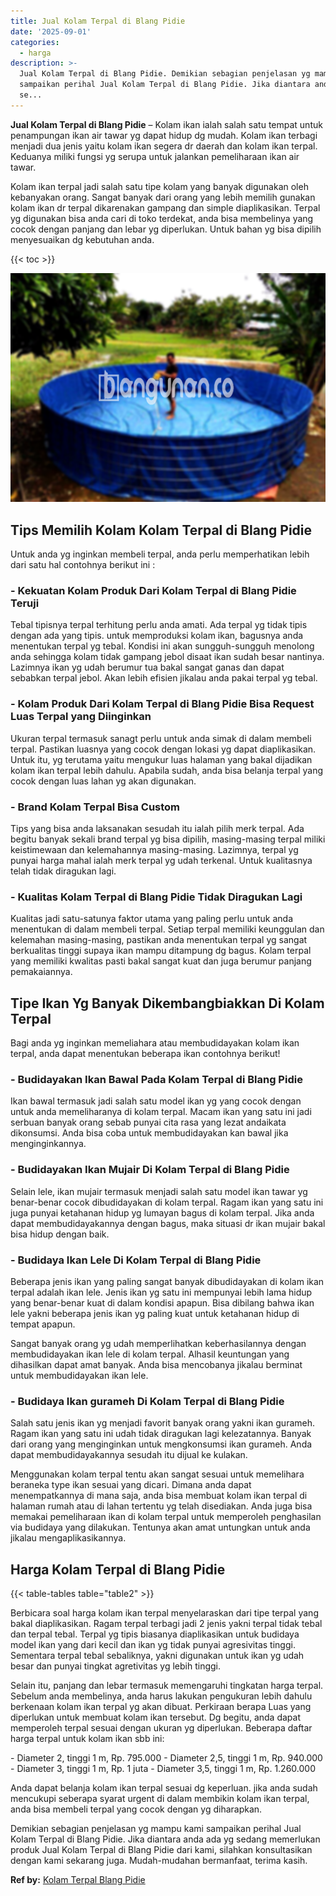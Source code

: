 ```yaml
---
title: Jual Kolam Terpal di Blang Pidie
date: '2025-09-01'
categories:
  - harga
description: >-
  Jual Kolam Terpal di Blang Pidie. Demikian sebagian penjelasan yg mampu kami
  sampaikan perihal Jual Kolam Terpal di Blang Pidie. Jika diantara anda ada yg
  se...
---
```


**Jual Kolam Terpal di Blang Pidie** – Kolam ikan ialah salah satu tempat untuk penampungan ikan air tawar yg dapat hidup dg mudah. Kolam ikan terbagi menjadi dua jenis yaitu kolam ikan segera dr daerah dan kolam ikan terpal. Keduanya miliki fungsi yg serupa untuk jalankan pemeliharaan ikan air tawar.

Kolam ikan terpal jadi salah satu tipe kolam yang banyak digunakan oleh kebanyakan orang. Sangat banyak dari orang yang lebih memilih gunakan kolam ikan dr terpal dikarenakan gampang dan simple diaplikasikan. Terpal yg digunakan bisa anda cari di toko terdekat, anda bisa membelinya yang cocok dengan panjang dan lebar yg diperlukan. Untuk bahan yg bisa dipilih menyesuaikan dg kebutuhan anda.

{{< toc >}}

![Jual Kolam Terpal di Blang Pidie](/images/jual-kolam-terpal-40.png)

## Tips Memilih Kolam Kolam Terpal di Blang Pidie

Untuk anda yg inginkan membeli terpal, anda perlu memperhatikan lebih dari satu hal contohnya berikut ini :

### \- Kekuatan Kolam Produk Dari Kolam Terpal di Blang Pidie Teruji

Tebal tipisnya terpal terhitung perlu anda amati. Ada terpal yg tidak tipis dengan ada yang tipis. untuk memproduksi kolam ikan, bagusnya anda menentukan terpal yg tebal. Kondisi ini akan sungguh-sungguh menolong anda sehingga kolam tidak gampang jebol disaat ikan sudah besar nantinya. Lazimnya ikan yg udah berumur tua bakal sangat ganas dan dapat sebabkan terpal jebol. Akan lebih efisien jikalau anda pakai terpal yg tebal.

### \- Kolam Produk Dari Kolam Terpal di Blang Pidie Bisa Request Luas Terpal yang Diinginkan

Ukuran terpal termasuk sanagt perlu untuk anda simak di dalam membeli terpal. Pastikan luasnya yang cocok dengan lokasi yg dapat diaplikasikan. Untuk itu, yg terutama yaitu mengukur luas halaman yang bakal dijadikan kolam ikan terpal lebih dahulu. Apabila sudah, anda bisa belanja terpal yang cocok dengan luas lahan yg akan digunakan.

### \- Brand Kolam Terpal Bisa Custom

Tips yang bisa anda laksanakan sesudah itu ialah pilih merk terpal. Ada begitu banyak sekali brand terpal yg bisa dipilih, masing-masing terpal miliki keistimewaan dan kelemahannya masing-masing. Lazimnya, terpal yg punyai harga mahal ialah merk terpal yg udah terkenal. Untuk kualitasnya telah tidak diragukan lagi.

### \- Kualitas Kolam Terpal di Blang Pidie Tidak Diragukan Lagi

Kualitas jadi satu-satunya faktor utama yang paling perlu untuk anda menentukan di dalam membeli terpal. Setiap terpal memiliki keunggulan dan kelemahan masing-masing, pastikan anda menentukan terpal yg sangat berkualitas tinggi supaya ikan mampu ditampung dg bagus. Kolam terpal yang memiliki kwalitas pasti bakal sangat kuat dan juga berumur panjang pemakaiannya.

## Tipe Ikan Yg Banyak Dikembangbiakkan Di Kolam Terpal

Bagi anda yg inginkan memeliahara atau membudidayakan kolam ikan terpal, anda dapat menentukan beberapa ikan contohnya berikut!

### \- Budidayakan Ikan Bawal Pada Kolam Terpal di Blang Pidie

Ikan bawal termasuk jadi salah satu model ikan yg yang cocok dengan untuk anda memeliharanya di kolam terpal. Macam ikan yang satu ini jadi serbuan banyak orang sebab punyai cita rasa yang lezat andaikata dikonsumsi. Anda bisa coba untuk membudidayakan kan bawal jika menginginkannya.

### \- Budidayakan Ikan Mujair Di Kolam Terpal di Blang Pidie

Selain lele, ikan mujair termasuk menjadi salah satu model ikan tawar yg benar-benar cocok dibudidayakan di kolam terpal. Ragam ikan yang satu ini juga punyai ketahanan hidup yg lumayan bagus di kolam terpal. Jika anda dapat membudidayakannya dengan bagus, maka situasi dr ikan mujair bakal bisa hidup dengan baik.

### \- Budidaya Ikan Lele Di Kolam Terpal di Blang Pidie

Beberapa jenis ikan yang paling sangat banyak dibudidayakan di kolam ikan terpal adalah ikan lele. Jenis ikan yg satu ini mempunyai lebih lama hidup yang benar-benar kuat di dalam kondisi apapun. Bisa dibilang bahwa ikan lele yakni beberapa jenis ikan yg paling kuat untuk ketahanan hidup di tempat apapun.

Sangat banyak orang yg udah memperlihatkan keberhasilannya dengan membudidayakan ikan lele di kolam terpal. Alhasil keuntungan yang dihasilkan dapat amat banyak. Anda bisa mencobanya jikalau berminat untuk membudidayakan ikan lele.

### \- Budidaya Ikan gurameh Di Kolam Terpal di Blang Pidie

Salah satu jenis ikan yg menjadi favorit banyak orang yakni ikan gurameh. Ragam ikan yang satu ini udah tidak diragukan lagi kelezatannya. Banyak dari orang yang menginginkan untuk mengkonsumsi ikan gurameh. Anda dapat membudidayakannya sesudah itu dijual ke kulakan.

Menggunakan kolam terpal tentu akan sangat sesuai untuk memelihara beraneka type ikan sesuai yang dicari. Dimana anda dapat menempatkannya di mana saja, anda bisa membuat kolam ikan terpal di halaman rumah atau di lahan tertentu yg telah disediakan. Anda juga bisa memakai pemeliharaan ikan di kolam terpal untuk memperoleh penghasilan via budidaya yang dilakukan. Tentunya akan amat untungkan untuk anda jikalau mengaplikasikannya.

## Harga Kolam Terpal di Blang Pidie

{{< table-tables table="table2" >}}

Berbicara soal harga kolam ikan terpal menyelaraskan dari tipe terpal yang bakal diaplikasikan. Ragam terpal terbagi jadi 2 jenis yakni terpal tidak tebal dan terpal tebal. Terpal yg tipis biasanya diaplikasikan untuk budidaya model ikan yang dari kecil dan ikan yg tidak punyai agresivitas tinggi. Sementara terpal tebal sebaliknya, yakni digunakan untuk ikan yg udah besar dan punyai tingkat agretivitas yg lebih tinggi.

Selain itu, panjang dan lebar termasuk memengaruhi tingkatan harga terpal. Sebelum anda membelinya, anda harus lakukan pengukuran lebih dahulu berkenaan kolam ikan terpal yg akan dibuat. Perkiraan berapa Luas yang diperlukan untuk membuat kolam ikan tersebut. Dg begitu, anda dapat memperoleh terpal sesuai dengan ukuran yg diperlukan. Beberapa daftar harga terpal untuk kolam ikan sbb ini:

\- Diameter 2, tinggi 1 m, Rp. 795.000 - Diameter 2,5, tinggi 1 m, Rp. 940.000 - Diameter 3, tinggi 1 m, Rp. 1 juta - Diameter 3,5, tinggi 1 m, Rp. 1.260.000

Anda dapat belanja kolam ikan terpal sesuai dg keperluan. jika anda sudah mencukupi seberapa syarat urgent di dalam membikin kolam ikan terpal, anda bisa membeli terpal yang cocok dengan yg diharapkan.

Demikian sebagian penjelasan yg mampu kami sampaikan perihal Jual Kolam Terpal di Blang Pidie. Jika diantara anda ada yg sedang memerlukan produk Jual Kolam Terpal di Blang Pidie dari kami, silahkan konsultasikan dengan kami sekarang juga. Mudah-mudahan bermanfaat, terima kasih.

**Ref by:** [Kolam Terpal Blang Pidie](https://id.wikipedia.org/wiki/Kolam)
